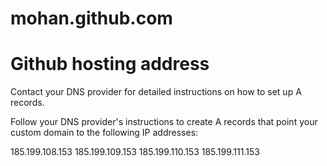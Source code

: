 # mohan.github.com
# Github hosting address

Contact your DNS provider for detailed instructions on how to set up A records.

Follow your DNS provider's instructions to create A records that point your custom domain to the following IP addresses:

185.199.108.153
185.199.109.153
185.199.110.153
185.199.111.153
